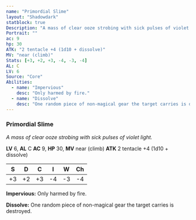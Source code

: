 ```yaml
---
name: "Primordial Slime"
layout: "Shadowdark"
statblock: true
Description: "A mass of clear ooze strobing with sick pulses of violet light."
Portrait: ""
ac: 9
hp: 30
ATK: "2 tentacle +4 (1d10 + dissolve)"
MV: "near (climb)"
Stats: [+3, +2, +3, -4, -3, -4]
AL: C
LV: 6
Source: "Core"
Abilities:
  - name: "Impervious"
    desc: "Only harmed by fire."
  - name: "Dissolve"
    desc: "One random piece of non-magical gear the target carries is destroyed."
---
```


### Primordial Slime

_A mass of clear ooze strobing with sick pulses of violet light._

**LV** 6, **AL** C
**AC** 9, **HP** 30, **MV** near (climb)
**ATK** 2 tentacle +4 (1d10 + dissolve)

|  S  |  D  |  C  |  I  |  W  |  Ch  |
|:---:|:---:|:---:|:---:|:---:|:----:|
| +3 | +2 | +3 | -4 | -3 | -4 |

**Impervious:** Only harmed by fire.

**Dissolve:** One random piece of non-magical gear the target carries is destroyed.

